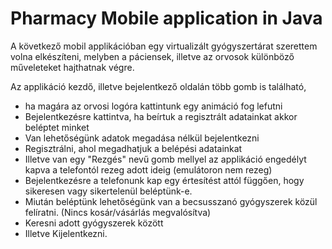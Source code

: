 # Pharmacy Mobile application in Java

A következő mobil applikációban egy virtualizált gyógyszertárat szerettem volna elkészíteni,
melyben a páciensek, illetve az orvosok különböző műveleteket hajthatnak végre.

Az applikáció kezdő, illetve bejelentkező oldalán több gomb is található, 
- ha magára az orvosi logóra kattintunk egy animáció fog lefutni
- Bejelentkezésre kattintva, ha beírtuk a regisztrált adatainkat akkor beléptet minket
- Van lehetőségünk adatok megadása nélkül bejelentkezni
- Regisztrálni, ahol megadhatjuk a belépési adatainkat
- Illetve van egy "Rezgés" nevű gomb mellyel az applikáció engedélyt kapva a telefontól rezeg adott ideig (emulátoron nem rezeg)
- Bejelentkezésre a telefonunk kap egy értesítést attól függően, hogy sikeresen vagy sikertelenül beléptünk-e.
- Miután beléptünk lehetőségünk van a becsusszanó gyógyszerek közül felíratni. (Nincs kosár/vásárlás megvalósítva)
- Keresni adott gyógyszerek között
- Illetve Kijelentkezni.
